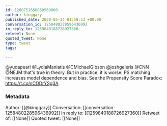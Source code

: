 ```yaml
---
id: 1260751658050560000
author: kinggary
published_date: 2020-05-14 01:59:53 +00:00
conversation_id: 1258480228596436992
in_reply_to: 1259840188726927360
retweet: None
quoted_tweet: None
type: tweet
tags:

---
```


@yudapearl @LydiaManiatis @CMichaelGibson @joshgeleris @CNN @NEJM that's true in theory.  But in practice, it is worse: PS matching increases model dependence and bias.  See the Propensity Score Paradox: https://t.co/sCODrYSg3A

### Metadata

Author: [[@kinggary]]
Conversation: [[conversation-1258480228596436992]]
In reply to: [[1259840188726927360]]
Retweet of: [[None]]
Quoted tweet: [[None]]
